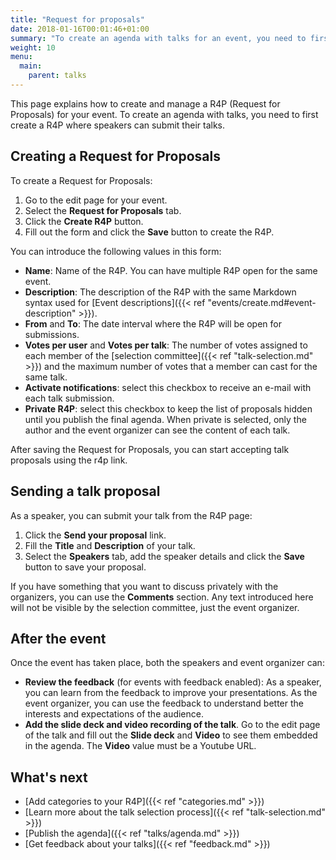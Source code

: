```yaml
---
title: "Request for proposals"
date: 2018-01-16T00:01:46+01:00
summary: "To create an agenda with talks for an event, you need to first create a Request for proposals where speakers can submit their talks."
weight: 10
menu:
  main:
    parent: talks
---
```


This page explains how to create and manage a R4P (Request for Proposals) for your event. To create an agenda with talks, you need to first create a R4P where speakers can submit their talks.

## Creating a Request for Proposals

To create a Request for Proposals:

1. Go to the edit page for your event.
2. Select the **Request for Proposals** tab.
3. Click the **Create R4P** button.
4. Fill out the form and click the **Save** button to create the R4P. 

You can introduce the following values in this form:

* **Name**: Name of the R4P. You can have multiple R4P open for the same event.
* **Description**: The description of the R4P with the same Markdown syntax used for [Event descriptions]({{< ref "events/create.md#event-description" >}}).
* **From** and **To**: The date interval where the R4P will be open for submissions.
* **Votes per user** and **Votes per talk**: The number of votes assigned to each member of the [selection committee]({{< ref "talk-selection.md" >}}) and the maximum number of votes that a member can cast for the same talk. 
* **Activate notifications**: select this checkbox to receive an e-mail with each talk submission.
* **Private R4P**: select this checkbox to keep the list of proposals hidden until you publish the final agenda. When private is selected, only the author and the event organizer can see the content of each talk.

After saving the Request for Proposals, you can start accepting talk proposals using the r4p link.

## Sending a talk proposal

As a speaker, you can submit your talk from the R4P page:

1. Click the **Send your proposal** link.
2. Fill the **Title** and **Description** of your talk. 
3. Select the **Speakers** tab, add the speaker details and click the **Save** button to save your proposal. 

<aside class="note">
If you have something that you want to discuss privately with the organizers, you can use the <b>Comments</b> section. Any text introduced here will not be visible by the selection committee, just the event organizer.
</aside>

## After the event

Once the event has taken place, both the speakers and event organizer can:

* **Review the feedback** (for events with feedback enabled): As a speaker, you can learn from the feedback to improve your presentations. As the event organizer, you can use the feedback to understand better the interests and expectations of the audience.
* **Add the slide deck and video recording of the talk**. Go to the edit page of the talk and fill out the **Slide deck** and **Video** to see them embedded in the agenda. The **Video** value must be a Youtube URL.   

## What's next

* [Add categories to your R4P]({{< ref "categories.md" >}})
* [Learn more about the talk selection process]({{< ref "talk-selection.md" >}})
* [Publish the agenda]({{< ref "talks/agenda.md" >}})
* [Get feedback about your talks]({{< ref "feedback.md" >}})
